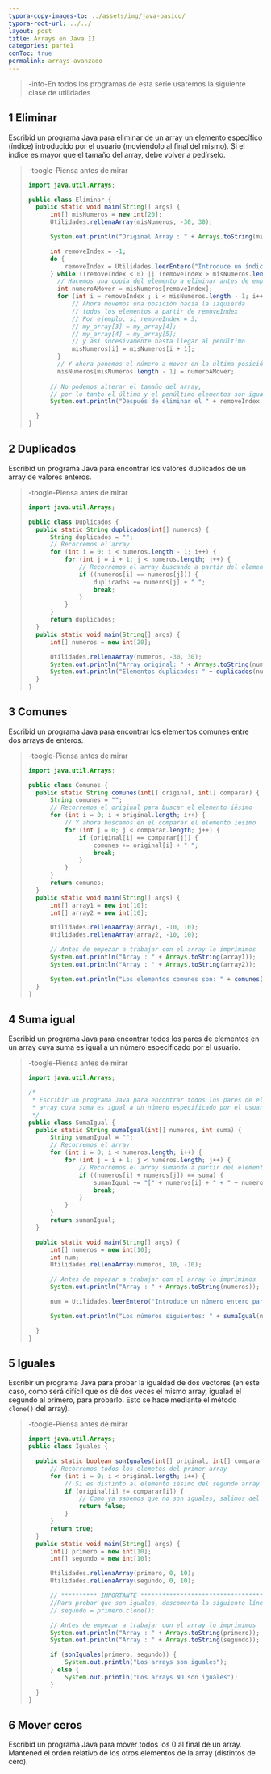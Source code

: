 ```yaml
---
typora-copy-images-to: ../assets/img/java-basico/
typora-root-url: ../../
layout: post
title: Arrays en Java II
categories: parte1
conToc: true
permalink: arrays-avanzado
---
```


> -info-En todos los programas de esta serie usaremos la siguiente clase de utilidades

<script src="https://gist.github.com/victorponz/93c93fb7f8d88171b4792d78b8b03259.js"></script>

## 1 Eliminar

Escribid un programa Java para eliminar de un array un elemento específico (índice) introducido por el usuario  (moviéndolo al final del mismo). Si el índice es mayor que el tamaño del array, debe volver a pedírselo.

> -toogle-Piensa antes de mirar
>
> ```java
> import java.util.Arrays;
> 
> public class Eliminar {
> 	public static void main(String[] args) {
> 		int[] misNumeros = new int[20];
> 		Utilidades.rellenaArray(misNumeros, -30, 30);
> 
> 		System.out.println("Original Array : " + Arrays.toString(misNumeros));
> 
> 		int removeIndex = -1;
> 		do {
> 			removeIndex = Utilidades.leerEntero("Introduce un índice entre 0 y " + (misNumeros.length - 1) + ":");
> 		} while ((removeIndex < 0) || (removeIndex > misNumeros.length - 1));s
>         // Hacemos una copia del elemento a eliminar antes de empezar a mover
>         int numeroAMover = misNumeros[removeIndex];
>         for (int i = removeIndex ; i < misNumeros.length - 1; i++) {
>             // Ahora movemos una posición hacia la izquierda
>             // todos los elementos a partir de removeIndex
>             // Por ejemplo, si removeIndex = 3;
>             // my_array[3] = my_array[4];
>             // my_array[4] = my_array[5];
>             // y así sucesivamente hasta llegar al penúltimo
>             misNumeros[i] = misNumeros[i + 1];
>         }
>         // Y ahora ponemos el número a mover en la última posición
>         misNumeros[misNumeros.length - 1] = numeroAMover;
>         
> 		// No podemos alterar el tamaño del array,
> 		// por lo tanto el último y el penúltimo elementos son iguales
> 		System.out.println("Después de eliminar el " + removeIndex + " elemento: " + Arrays.toString(misNumeros));
> 
> 	}
> }
> ```
>

## 2 Duplicados

Escribid un programa Java para encontrar los valores duplicados de un array de valores enteros.

> -toogle-Piensa antes de mirar
>
> ```java
> import java.util.Arrays;
> 
> public class Duplicados {
> 	public static String duplicados(int[] numeros) {
> 		String duplicados = "";
> 		// Recorremos el array
> 		for (int i = 0; i < numeros.length - 1; i++) {
> 			for (int j = i + 1; j < numeros.length; j++) {
> 				// Recorremos el array buscando a partir del elemento iésimo + 1
> 				if ((numeros[i] == numeros[j])) {
> 					duplicados += numeros[j] + " ";
> 					break;
> 				}
> 			}
> 		}
> 		return duplicados;
> 	}
> 	public static void main(String[] args) {
> 		int[] numeros = new int[20];
> 
> 		Utilidades.rellenaArray(numeros, -30, 30);
> 		System.out.println("Array original: " + Arrays.toString(numeros));
> 		System.out.println("Elementos duplicados: " + duplicados(numeros));
> 	}
> }
> ```

## 3 Comunes

Escribid un programa Java para encontrar los elementos comunes entre dos arrays de enteros.

> -toogle-Piensa antes de mirar
>
> ```java
> import java.util.Arrays;
> 
> public class Comunes {
> 	public static String comunes(int[] original, int[] comparar) {
> 		String comunes = "";
> 		// Recorremos el original para buscar el elemento iésimo
> 		for (int i = 0; i < original.length; i++) {
> 			// Y ahora buscamos en el comparar el elemento iésimo
> 			for (int j = 0; j < comparar.length; j++) {
> 				if (original[i] == comparar[j]) {
> 					comunes += original[i] + " ";
> 					break;
> 				}
> 			}
> 		}
> 		return comunes;
> 	}
> 	public static void main(String[] args) {
> 		int[] array1 = new int[10];
> 		int[] array2 = new int[10];
> 
> 		Utilidades.rellenaArray(array1, -10, 10);
> 		Utilidades.rellenaArray(array2, -10, 10);
> 
> 		// Antes de empezar a trabajar con el array lo imprimimos
> 		System.out.println("Array : " + Arrays.toString(array1));
> 		System.out.println("Array : " + Arrays.toString(array2));
> 
> 		System.out.println("Los elementos comunes son: " + comunes(array1, array2));
> 	}
> }
> ```

## 4 Suma igual

Escribid un programa Java para encontrar todos los pares de elementos en un array cuya suma es igual a un número especificado por el usuario.

> -toogle-Piensa antes de mirar
>
> ```java
> import java.util.Arrays;
> 
> /*
>  * Escribir un programa Java para encontrar todos los pares de elementos en un
>  * array cuya suma es igual a un número especificado por el usuario.
>  */
> public class SumaIgual {
> 	public static String sumaIgual(int[] numeros, int suma) {
> 		String sumanIgual = "";
> 		// Recorremos el array
> 		for (int i = 0; i < numeros.length; i++) {
> 			for (int j = i + 1; j < numeros.length; j++) {
> 				// Recorremos el array sumando a partir del elemento iésimo
> 				if ((numeros[i] + numeros[j]) == suma) {
> 					sumanIgual += "[" + numeros[i] + " + " + numeros[j] + "] ";
> 					break;
> 				}
> 			}
> 		}
> 		return sumanIgual;
> 	}
> 
> 	public static void main(String[] args) {
> 		int[] numeros = new int[10];
> 		int num;
> 		Utilidades.rellenaArray(numeros, 10, -10);
> 
> 		// Antes de empezar a trabajar con el array lo imprimimos
> 		System.out.println("Array : " + Arrays.toString(numeros));
> 
> 		num = Utilidades.leerEntero("Introduce un número entero para buscar");
> 
> 		System.out.println("Los números siguientes: " + sumaIgual(numeros, num) + " suman " + num);
> 
> 	}
> }
> ```

## 5 Iguales 

Escribir un programa Java para probar la igualdad de dos vectores \(en este caso, como será difícil que os dé dos veces el mismo array, igualad el segundo al primero, para probarlo. Esto se hace mediante el método `clone()` del array\).

> -toogle-Piensa antes de mirar
>
> ```java
> import java.util.Arrays;
> public class Iguales {
> 
> 	public static boolean sonIguales(int[] original, int[] comparar) {
> 		// Recorremos todos los elemetos del primer array
> 		for (int i = 0; i < original.length; i++) {
> 			// Si es distinto al elemento iésimo del segundo array
> 			if (original[i] != comparar[i]) {
> 				// Como ya sabemos que no son iguales, salimos del método y devolvemos false
> 				return false;
> 			}
> 		}
> 		return true;
> 	}
> 	public static void main(String[] args) {
> 		int[] primero = new int[10];
> 		int[] segundo = new int[10];
> 
> 		Utilidades.rellenaArray(primero, 0, 10);
> 		Utilidades.rellenaArray(segundo, 0, 10);
> 
> 		// ********** IMPORTANTE ********************************** 
> 		//Para probar que son iguales, descomenta la siguiente línea
> 		// segundo = primero.clone();
> 
> 		// Antes de empezar a trabajar con el array lo imprimimos
> 		System.out.println("Array : " + Arrays.toString(primero));
> 		System.out.println("Array : " + Arrays.toString(segundo));
> 
> 		if (sonIguales(primero, segundo)) {
> 			System.out.println("Los arrays son iguales");
> 		} else {
> 			System.out.println("Los arrays NO son iguales");
> 		}
> 	}
> }
> ```

## 6 Mover ceros

Escribid un programa Java para mover todos los 0 al final de un array. Mantened el orden relativo de los otros elementos de la array (distintos de cero).

